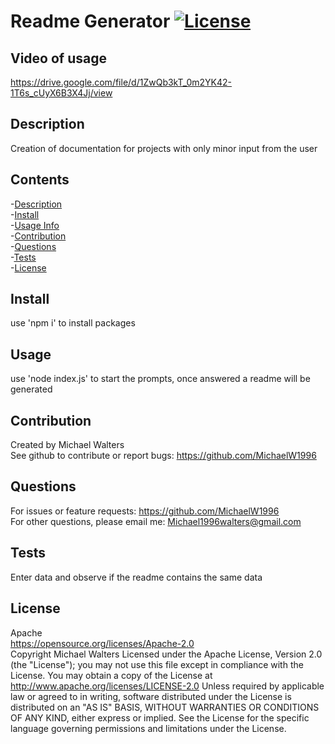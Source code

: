 # Readme Generator [![License](https://img.shields.io/badge/License-Apache_2.0-blue.svg)](https://opensource.org/licenses/Apache-2.0)
  
  ## Video of usage
  https://drive.google.com/file/d/1ZwQb3kT_0m2YK42-1T6s_cUyX6B3X4Jj/view 
  ## <span id=Description> Description </span>
  Creation of documentation for projects with only minor input from the user

  ## Contents
  -[Description](#Description)  
  -[Install](#Install)  
  -[Usage Info](#Usage)  
  -[Contribution](#Contribution)  
  -[Questions](#Questions)  
  -[Tests](#Tests)  
  -[License](#License)  

  ## <span id=Install> Install </span>
  use 'npm i' to install packages

  ## <span id=Usage> Usage </span>
  use 'node index.js' to start the prompts, once answered a readme will be generated

  ## <span id=Contribution> Contribution </span>
  Created by Michael Walters  
  See github to contribute or report bugs: https://github.com/MichaelW1996

  ## <span id=Questions> Questions </span>
  For issues or feature requests: https://github.com/MichaelW1996  
  For other questions, please email me: Michael1996walters@gmail.com

  ## <span id=Tests> Tests </span>
  Enter data and observe if the readme contains the same data

  ## <span id=License> License </span>
  Apache  
  https://opensource.org/licenses/Apache-2.0  
  Copyright Michael Walters
      Licensed under the Apache License, Version 2.0 (the "License");
      you may not use this file except in compliance with the License.
      You may obtain a copy of the License at
        http://www.apache.org/licenses/LICENSE-2.0
      Unless required by applicable law or agreed to in writing, software
      distributed under the License is distributed on an "AS IS" BASIS,
      WITHOUT WARRANTIES OR CONDITIONS OF ANY KIND, either express or implied.
      See the License for the specific language governing permissions and
      limitations under the License.
